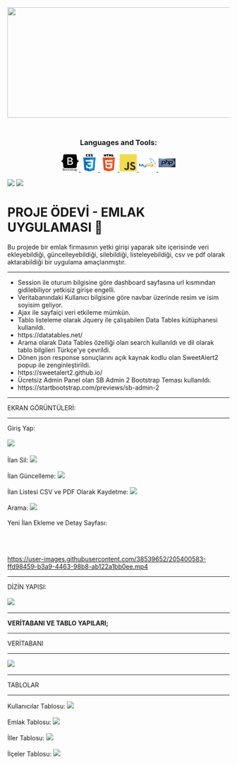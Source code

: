 <img src="https://user-images.githubusercontent.com/38539652/203885830-181cfb55-f006-4784-a9f9-3b4f28b0c03a.png" width="1000" height="250">
<h3 align="center"><br>Languages and Tools:</h3>
<p align="center"><a href="https://getbootstrap.com" target="_blank"> <img src="https://raw.githubusercontent.com/devicons/devicon/master/icons/bootstrap/bootstrap-plain-wordmark.svg" alt="bootstrap" width="40" height="40"/> </a><a href="https://www.w3schools.com/css/" target="_blank"> <img src="https://raw.githubusercontent.com/devicons/devicon/master/icons/css3/css3-original-wordmark.svg" alt="css3" width="40" height="40"/> </a><a href="https://www.w3.org/html/" target="_blank"> <img src="https://raw.githubusercontent.com/devicons/devicon/master/icons/html5/html5-original-wordmark.svg" alt="html5" width="40" height="40"/> </a><a href="https://developer.mozilla.org/en-US/docs/Web/JavaScript" target="_blank"> <img src="https://raw.githubusercontent.com/devicons/devicon/master/icons/javascript/javascript-original.svg" alt="javascript" width="40" height="40"/> </a><a href="https://www.mysql.com/" target="_blank"> <img src="https://raw.githubusercontent.com/devicons/devicon/master/icons/mysql/mysql-original-wordmark.svg" alt="mysql" width="40" height="40"/> </a><a href="https://www.php.net" target="_blank"> <img src="https://raw.githubusercontent.com/devicons/devicon/master/icons/php/php-original.svg" alt="php" width="40" height="40"/> </a>

<img src="https://user-images.githubusercontent.com/38539652/203889566-cb56885a-505f-4401-bc83-465eca2c6ec1.svg"> <img src="https://user-images.githubusercontent.com/38539652/203890281-2bdf8caf-e498-408c-91a1-59a7e35f6115.svg">
</p>







<h1> PROJE ÖDEVİ - EMLAK UYGULAMASI 🚀</h1>
Bu projede bir emlak firmasının yetki girişi yaparak site içerisinde veri ekleyebildiği, güncelleyebildiği, silebildiği, listeleyebildiği, csv ve pdf olarak aktarabildiği bir uygulama amaçlanmıştır.
<hr>
<ul>
<li>Session ile oturum bilgisine göre dashboard sayfasına url kısmından gidilebiliyor yetkisiz girişe engelli.</li>
<li>Veritabanındaki Kullanıcı bilgisine göre navbar üzerinde resim ve isim soyisim geliyor.</li>
<li>Ajax ile sayfaiçi veri etkileme mümkün.</li>
<li>Tablo listeleme olarak Jquery ile çalışabilen Data Tables kütüphanesi kullanıldı.</li>
<li>https://datatables.net/</li>
<li>Arama olarak Data Tables özelliği olan search kullanıldı ve dil olarak tablo bilgileri Türkçe'ye çevrildi.</li>
<li>Dönen json response sonuçlarını açık kaynak kodlu olan SweetAlert2 popup ile zenginleştirildi.</li>
<li>https://sweetalert2.github.io/</li>
<li>Ücretsiz Admin Panel olan SB Admin 2 Bootstrap Teması kullanıldı.</li>
<li>https://startbootstrap.com/previews/sb-admin-2</li>
</ul>

<hr>
EKRAN GÖRÜNTÜLERİ:
<hr>
Giriş Yap:
<br><br>
<img src="https://user-images.githubusercontent.com/38539652/205399741-b255a0f7-0d90-4df8-b8d0-6b01a867a394.gif" width="auto" height="auto">
<br><br>
İlan Sil:
<img src="https://user-images.githubusercontent.com/38539652/205399920-afe56335-768b-482d-b88e-8105107c803f.gif" width="auto" height="auto">
<br><br>
İlan Güncelleme:
<img src="https://user-images.githubusercontent.com/38539652/205400089-cf442568-14e8-4c6a-b014-54242fed7abb.gif" width="auto" height="auto">
<br><br>
İlan Listesi CSV ve PDF Olarak Kaydetme:
<img src="https://user-images.githubusercontent.com/38539652/205400215-1dd08fc3-048e-429a-91c4-1c6eebdfbea4.gif" width="auto" height="auto">
<br><br>
Arama:
<img src="https://user-images.githubusercontent.com/38539652/205400423-c0fba39b-dfb0-417b-89ab-a7b4070729a6.gif" width="auto" height="auto">
<br><br>
Yeni İlan Ekleme ve Detay Sayfası:
<br><br><br><br>


https://user-images.githubusercontent.com/38539652/205400583-ffd98459-b3a9-4463-98b8-ab122a1bb0ee.mp4



<hr>
DİZİN YAPISI:
<br><br>
<img src="https://user-images.githubusercontent.com/38539652/205398039-e1f2cf61-c219-4eec-a8e4-8fe5046b0c95.png" width="auto" height="auto">
<hr>
<strong>VERİTABANI VE TABLO YAPILARI;</strong>
<hr>
VERİTABANI
<hr>
  <img src="https://user-images.githubusercontent.com/38539652/205395879-aade5984-ffdf-486e-be21-73979ab325b4.png" width="auto" height="auto">
<hr>
TABLOLAR
<hr>
Kullanıcılar Tablosu:
<img src="https://user-images.githubusercontent.com/38539652/205396922-33e44e9d-5aa1-4188-ad97-5578bdfdb91c.png" width="auto" height="auto">
<br><br>
Emlak Tablosu:
<img src="https://user-images.githubusercontent.com/38539652/205397142-ec82e1c9-3369-4918-9c4e-cda4d5bbda07.png" width="auto" height="auto">
<br><br>
İller Tablosu:
<img src="https://user-images.githubusercontent.com/38539652/205397598-40542c1b-aac9-4480-af6c-ae1e28894259.png" width="auto" height="auto">
<br><br>
İlçeler Tablosu:
<img src="https://user-images.githubusercontent.com/38539652/205397890-2c513b3f-9da1-4f3b-ab69-f542393ced43.png" width="auto" height="auto">



